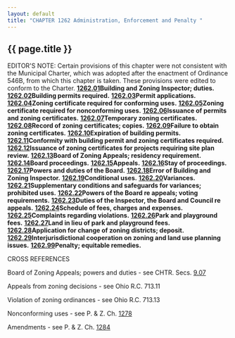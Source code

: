 ```yaml
---
layout: default 
title: "CHAPTER 1262 Administration, Enforcement and Penalty "
---
```


{{ page.title }}
----------------

EDITOR'S NOTE: Certain provisions of this chapter were not consistent
with the Municipal Charter, which was adopted after the enactment of
Ordinance 546B, from which this chapter is taken. These provisions were
edited to conform to the Charter. [**1262.01**](4d24dd4b.html)**Building
and Zoning Inspector; duties.** [**1262.02**](4d272a92.html)**Building
permits required.** [**1262.03**](4d2ba1f7.html)**Permit applications.**
[**1262.04**](4d2f82a1.html)**Zoning certificate required for conforming
uses.** [**1262.05**](4d332cf8.html)**Zoning certificate required for
nonconforming uses.** [**1262.06**](4d372970.html)**Issuance of permits
and zoning certificates.** [**1262.07**](4d3bce67.html)**Temporary
zoning certificates.** [**1262.08**](4d3e2041.html)**Record of zoning
certificates; copies.** [**1262.09**](4d425ead.html)**Failure to obtain
zoning certificates.** [**1262.10**](4d46e645.html)**Expiration of
building permits.** [**1262.11**](4d4a6a61.html)**Conformity with
building permit and zoning certificates required.**
[**1262.12**](4d4e660e.html)**Issuance of zoning certificates for
projects requiring site plan review.**
[**1262.13**](4d517526.html)**Board of Zoning Appeals; residency
requirement.** [**1262.14**](4d553c51.html)**Board proceedings.**
[**1262.15**](4d58faba.html)**Appeals.**
[**1262.16**](4d5c566f.html)**Stay of proceedings.**
[**1262.17**](4d6088b4.html)**Powers and duties of the Board.**
[**1262.18**](4d64e617.html)**Error of Building and Zoning Inspector.**
[**1262.19**](4d6707e7.html)**Conditional uses.**
[**1262.20**](4d77e185.html)**Variances.**
[**1262.21**](4d850373.html)**Supplementary conditions and safeguards
for variances; prohibited uses.** [**1262.22**](4d89246b.html)**Powers
of the Board re appeals; voting requirements.**
[**1262.23**](4d8d5b6b.html)**Duties of the Inspector, the Board and
Council re appeals.** [**1262.24**](4d90de88.html)**Schedule of fees,
charges and expenses.** [**1262.25**](4d94e6b4.html)**Complaints
regarding violations.** [**1262.26**](4d9758ea.html)**Park and
playground fees.** [**1262.27**](4d9b4e3d.html)**Land in lieu of park
and playground fees.** [**1262.28**](4d9fab3d.html)**Application for
change of zoning districts; deposit.**
[**1262.29**](4da2f0d2.html)**Interjurisdictional cooperation on zoning
and land use planning issues.** [**1262.99**](4da6057d.html)**Penalty;
equitable remedies.**

CROSS REFERENCES

Board of Zoning Appeals; powers and duties - see CHTR. Secs.
[9.07](145dc9bc.html)

Appeals from zoning decisions - see Ohio R.C. 713.11

Violation of zoning ordinances - see Ohio R.C. 713.13

Nonconforming uses - see P. & Z. Ch. [1278](549d824f.html)

Amendments - see P. & Z. Ch. [1284](55e00b38.html)
